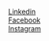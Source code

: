 [Linkedin](https://www.linkedin.com/in/abdullah-farag%F0%9F%87%B5%F0%9F%87%B8-0296511b2/) </br>
[Facebook](https://www.facebook.com/gmghadaali/) </br>
[Instagram](https://www.instagram.com/abdo14m/)


